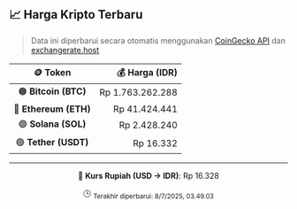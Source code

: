 

<!-- HARGA_KRIPTO -->
## 📈 Harga Kripto Terbaru

> Data ini diperbarui secara otomatis menggunakan [CoinGecko API](https://www.coingecko.com/) dan [exchangerate.host](https://exchangerate.host/)

<div align="center">

| 🪙 Token | 💰 Harga (IDR) |
|:------:|---------------:|
| 🟠 **Bitcoin (BTC)**   | Rp 1.763.262.288 |
| 🔵 **Ethereum (ETH)**  | Rp 41.424.441 |
| 🟣 **Solana (SOL)**    | Rp 2.428.240 |
| 🟢 **Tether (USDT)**   | Rp 16.332 |

---

💱 **Kurs Rupiah (USD → IDR)**: Rp 16.328

🕒 <sub>Terakhir diperbarui: 8/7/2025, 03.49.03</sub>

</div>
<!-- /HARGA_KRIPTO -->